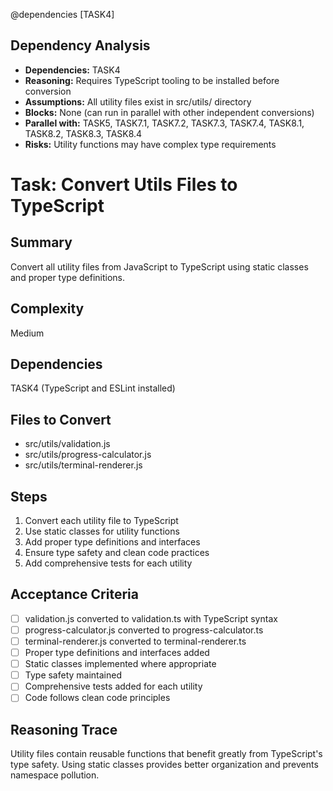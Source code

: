 @dependencies [TASK4]

<!-- DEPENDENCY REASONING -->
## Dependency Analysis
- **Dependencies:** TASK4
- **Reasoning:** Requires TypeScript tooling to be installed before conversion
- **Assumptions:** All utility files exist in src/utils/ directory
- **Blocks:** None (can run in parallel with other independent conversions)
- **Parallel with:** TASK5, TASK7.1, TASK7.2, TASK7.3, TASK7.4, TASK8.1, TASK8.2, TASK8.3, TASK8.4
- **Risks:** Utility functions may have complex type requirements

# Task: Convert Utils Files to TypeScript

## Summary
Convert all utility files from JavaScript to TypeScript using static classes and proper type definitions.

## Complexity
Medium

## Dependencies
TASK4 (TypeScript and ESLint installed)

## Files to Convert
- src/utils/validation.js
- src/utils/progress-calculator.js
- src/utils/terminal-renderer.js

## Steps
1. Convert each utility file to TypeScript
2. Use static classes for utility functions
3. Add proper type definitions and interfaces
4. Ensure type safety and clean code practices
5. Add comprehensive tests for each utility

## Acceptance Criteria
- [ ] validation.js converted to validation.ts with TypeScript syntax
- [ ] progress-calculator.js converted to progress-calculator.ts
- [ ] terminal-renderer.js converted to terminal-renderer.ts
- [ ] Proper type definitions and interfaces added
- [ ] Static classes implemented where appropriate
- [ ] Type safety maintained
- [ ] Comprehensive tests added for each utility
- [ ] Code follows clean code principles

## Reasoning Trace
Utility files contain reusable functions that benefit greatly from TypeScript's type safety. Using static classes provides better organization and prevents namespace pollution.